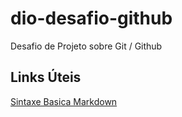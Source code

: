 # dio-desafio-github
Desafio de Projeto sobre Git / Github

## Links Úteis
[Sintaxe Basica Markdown](https://www.markdownguide.org/basic-syntax/)
